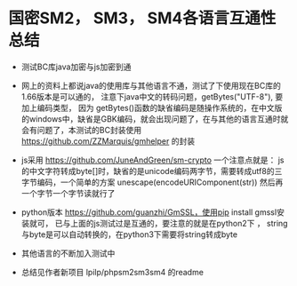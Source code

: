 # 国密SM2， SM3， SM4各语言互通性总结
* 测试BC库java加密与js加密到通
* 网上的资料上都说java的使用库与其他语言不通，测试了下使用现在BC库的1.66版本是可以通的， 注意下java中文的转码问题，getBytes("UTF-8"), 要加上编码类型， 因为 getBytes()函数的缺省编码是随操作系统的，在中文版的windows中，缺省是GBK编码，就会出现问题了，在与其他的语言互通时就会有问题了，本测试的BC封装使用 https://github.com/ZZMarquis/gmhelper 的封装

* js采用 https://github.com/JuneAndGreen/sm-crypto 一个注意点就是： js的中文字符转成byte[]时，缺省的是unicode编码两字节，需要转成utf8的三字节编码，一个简单的方案 unescape(encodeURIComponent(str)) 然后再一个字节一个字节读就行了

* python版本 https://github.com/guanzhi/GmSSL，使用pip install gmssl安装就可， 已与上面的js测试过是互通的，要注意的就是在python2下 ， string与byte是可以自动转换的，在python3下需要将string转成byte

* 其他语言的不断加入测试中

* 总结见作者新项目 lpilp/phpsm2sm3sm4 的readme
